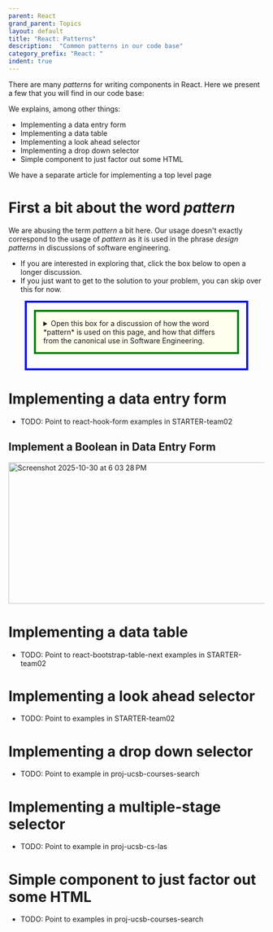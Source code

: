 ```yaml
---
parent: React
grand_parent: Topics
layout: default
title: "React: Patterns"
description:  "Common patterns in our code base"
category_prefix: "React: "
indent: true
---
```


<style>


summary { 
   border: 4px solid green;
   padding: 1em;
   background-color: #ffe;
   margin-bottom: 1em;
}

details { 
  margin-top: 1em;
  margin-bottom: 1em;
  margin-left: auto;
  margin-right: auto;
  width: 80%;
  border: 4px solid blue;
  padding: 1em;
}


</style>

There are many *patterns* for writing components in React.   Here we present a few that you will find in our
code base:

We explains, among other things:
* Implementing a data entry form
* Implementing a data table
* Implementing a look ahead selector
* Implementing a drop down selector
* Simple component to just factor out some HTML

We have a separate article for implementing a top level page

# First a bit about the word *pattern*

We are abusing the term *pattern* a bit here.  Our usage doesn't exactly correspond to the usage of *pattern*
as it is used in the phrase *design patterns* in discussions of software engineering.

* If you are interested in exploring that, click the box below to open a longer discussion.  
* If you just want to get to the solution to your problem, you can skip over this for now.

<details>
<summary>
Open this box for a discussion of how the word *pattern* is used on this page, 
and how that differs from the canonical use in Software Engineering.
</summary>

According to Wikipedia, in Software Engineering, a *pattern* is:

> ...a general, reusable solution to a commonly occurring problem within a given context in software design. 
> It is not a finished design that can be transformed directly into source or machine code. 
> Rather, it is a description or template for how to solve a problem that can be used 
> in many different situations. Design patterns are formalized best practices that the programmer
>  can use to solve common problems when designing an application or system.

Examples of *design patterns* in Software Engineering include:
* Visitor Pattern
* Model-View-Controller Pattern
* Decorator Pattern
* Facade Pattern
* etc.

What we describe here doesn't correspond precisely to this formal definition of software design *pattern*, though it
does share some things in common:
* We do describe "commonly occuring problems" that occur in a given context (namely our Spring/React architecture)
* We do present examples of how to approach those problems, including sample code.

What this does *not* have in common with the usual accepted definition of pattern:
* Traditionally, patterns are usually described at a very high level of abstraction.  That's not what we do here.
* Instead, we provide specific examples of code to solve an instance of the problem, along with general advice of
  how to adapt the solution to your specific needs.
* Typically by the time something gets the name *design pattern*, it has been:
  - observed "in the wild" in many projects
  - has been implemented in multiple programming languages
  - is understood to be a "good practice", i.e. it has particular known advantages (and possibly pitfalls as well.)

</details>

# Implementing a data entry form

* TODO: Point to react-hook-form examples in STARTER-team02

## Implement a Boolean in Data Entry Form

<img width="579" height="278" alt="Screenshot 2025-10-30 at 6 03 28 PM" src="https://github.com/user-attachments/assets/3979464e-a09d-4b3c-83ef-164ff23b1b32" />


# Implementing a data table

* TODO: Point to react-bootstrap-table-next examples in STARTER-team02

# Implementing a look ahead selector

* TODO: Point to examples in STARTER-team02

# Implementing a drop down selector

* TODO: Point to example in proj-ucsb-courses-search

# Implementing a multiple-stage selector

* TODO: Point to example in proj-ucsb-cs-las

# Simple component to just factor out some HTML

* TODO: Point to examples in proj-ucsb-courses-search


